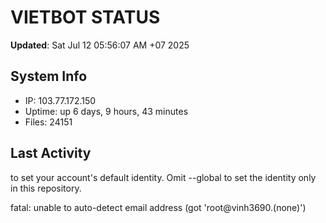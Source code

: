 # VIETBOT STATUS
**Updated**: Sat Jul 12 05:56:07 AM +07 2025

## System Info
- IP: 103.77.172.150
- Uptime: up 6 days, 9 hours, 43 minutes
- Files: 24151

## Last Activity

to set your account's default identity.
Omit --global to set the identity only in this repository.

fatal: unable to auto-detect email address (got 'root@vinh3690.(none)')
